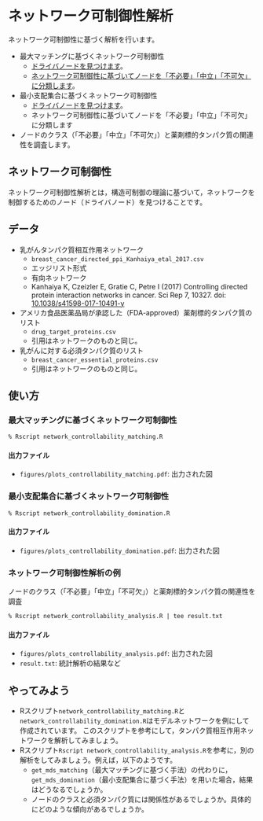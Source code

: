 # ネットワーク可制御性解析
ネットワーク可制御性に基づく解析を行います。
* 最大マッチングに基づくネットワーク可制御性
  * [ドライバノードを見つけます](https://www.nature.com/articles/nature10011)。
  * [ネットワーク可制御性に基づいてノードを「不必要」「中立」「不可欠」に分類します](https://www.pnas.org/content/113/18/4976)。
* 最小支配集合に基づくネットワーク可制御性
  * [ドライバノードを見つけます](https://iopscience.iop.org/article/10.1088/1367-2630/14/7/073005)。
  * ネットワーク可制御性に基づいてノードを「不必要」「中立」「不可欠」に分類します
* ノードのクラス（「不必要」「中立」「不可欠」）と薬剤標的タンパク質の関連性を調査します。

## ネットワーク可制御性
ネットワーク可制御性解析とは，構造可制御の理論に基づいて，ネットワークを制御するためのノード（ドライバノード）を見つけることです。

## データ
  * 乳がんタンパク質相互作用ネットワーク
    * ``breast_cancer_directed_ppi_Kanhaiya_etal_2017.csv``
    * エッジリスト形式
    * 有向ネットワーク
    * Kanhaiya K, Czeizler E, Gratie C, Petre I (2017) Controlling directed protein interaction networks in cancer. Sci Rep 7, 10327. doi: [10.1038/s41598-017-10491-y](https://doi.org/10.1038/s41598-017-10491-y)
  * アメリカ食品医薬品局が承認した（FDA-approved）薬剤標的タンパク質のリスト
    * ``drug_target_proteins.csv``
    * 引用はネットワークのものと同じ。
  * 乳がんに対する必須タンパク質のリスト
    * ``breast_cancer_essential_proteins.csv``
    * 引用はネットワークのものと同じ。

## 使い方
### 最大マッチングに基づくネットワーク可制御性
```
% Rscript network_controllability_matching.R 
```
#### 出力ファイル
* ``figures/plots_controllability_matching.pdf``: 出力された図

### 最小支配集合に基づくネットワーク可制御性
```
% Rscript network_controllability_domination.R 
```
#### 出力ファイル
* ``figures/plots_controllability_domination.pdf``: 出力された図

### ネットワーク可制御性解析の例
ノードのクラス（「不必要」「中立」「不可欠」）と薬剤標的タンパク質の関連性を調査
```
% Rscript network_controllability_analysis.R | tee result.txt
```
#### 出力ファイル
* ``figures/plots_controllability_analysis.pdf``: 出力された図
* ``result.txt``: 統計解析の結果など


## やってみよう
* Rスクリプト``network_controllability_matching.R``と``network_controllability_domination.R``はモデルネットワークを例にして作成されています。
このスクリプトを参考にして，タンパク質相互作用ネットワークを解析してみましょう。
* Rスクリプト``Rscript network_controllability_analysis.R``を参考に，別の解析をしてみましょう。例えば，以下のようです。
  * ``get_mds_matching``（最大マッチングに基づく手法）の代わりに，``get_mds_domination``（最小支配集合に基づく手法）を用いた場合，結果はどうなるでしょうか。
  * ノードのクラスと必須タンパク質には関係性があるでしょうか。具体的にどのような傾向があるでしょうか。
